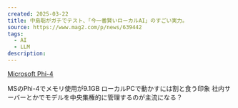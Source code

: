 ```yaml
---
created: 2025-03-22
title: 中島聡がガチでテスト、「今一番賢いローカルAI」のすごい実力。
source: https://www.mag2.com/p/news/639442
tags:
  - AI
  - LLM
description:
---
```

[Microsoft Phi-4](https://github.com/marketplace/models/azureml/Phi-4)

MSのPhi-4でメモリ使用が9.1GB
ローカルPCで動かすには割と食う印象
社内サーバーとかでモデルを中央集権的に管理するのが主流になる？
